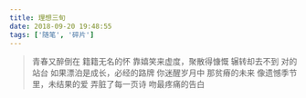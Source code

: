 ```yaml
---
title: 理想三旬
date: 2018-09-20 19:48:55
tags: ['随笔', '碎片']
---
```


> 青春又醉倒在
> 籍籍无名的怀
> 靠嬉笑来虚度，聚散得慷慨
> 辗转却去不到
> 对的站台
> 如果漂泊是成长，必经的路牌
> 你迷醒岁月中
> 那贫瘠的未来
> 像遗憾季节里，未结果的爱
> 弄脏了每一页诗
> 吻最疼痛的告白

